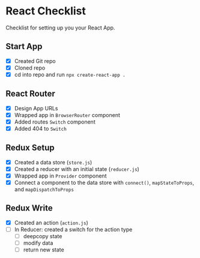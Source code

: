 # React Checklist

Checklist for setting up you your React App.

## Start App

- [x] Created Git repo
- [x] Cloned repo
- [x] cd into repo and run `npx create-react-app .`

## React Router

- [x] Design App URLs
- [x] Wrapped app in `BrowserRouter` component
- [x] Added routes `Switch` component
- [x] Added 404 to `Switch`

## Redux Setup

- [x] Created a data store (`store.js`)
- [x] Created a reducer with an initial state (`reducer.js`)
- [x] Wrapped app in `Provider` component
- [x] Connect a component to the data store with `connect()`, `mapStateToProps`, and `mapDispatchToProps`

## Redux Write

- [x] Created an action (`action.js`)
- [ ] In Reducer: created a switch for the action type
  - [ ] deepcopy state
  - [ ] modify data
  - [ ] return new state
